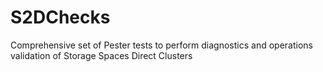 # S2DChecks
Comprehensive set of Pester tests to perform diagnostics and operations validation of Storage Spaces Direct Clusters
